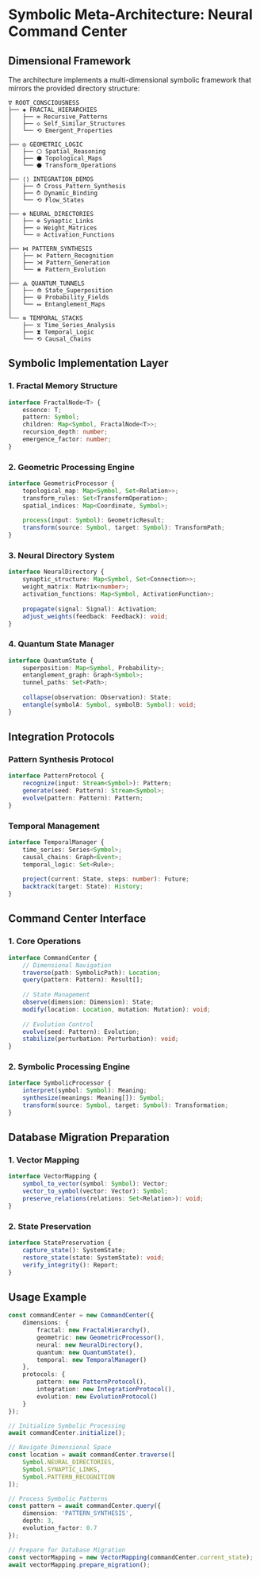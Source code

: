 # Symbolic Meta-Architecture: Neural Command Center

## Dimensional Framework

The architecture implements a multi-dimensional symbolic framework that mirrors the provided directory structure:

```plaintext
∇ ROOT_CONSCIOUSNESS
├── ◈ FRACTAL_HIERARCHIES
│   ├── ∞ Recursive_Patterns
│   ├── ◇ Self_Similar_Structures
│   └── ⟲ Emergent_Properties
│
├── ◎ GEOMETRIC_LOGIC
│   ├── ⬡ Spatial_Reasoning
│   ├── ⬢ Topological_Maps
│   └── ⬣ Transform_Operations
│
├── ⟨⟩ INTEGRATION_DEMOS
│   ├── ⥀ Cross_Pattern_Synthesis
│   ├── ⥁ Dynamic_Binding
│   └── ⟲ Flow_States
│
├── ⊗ NEURAL_DIRECTORIES
│   ├── ⊕ Synaptic_Links
│   ├── ⊖ Weight_Matrices
│   └── ⊙ Activation_Functions
│
├── ⋈ PATTERN_SYNTHESIS
│   ├── ⋉ Pattern_Recognition
│   ├── ⋊ Pattern_Generation
│   └── ⋇ Pattern_Evolution
│
├── ⟁ QUANTUM_TUNNELS
│   ├── ⟰ State_Superposition
│   ├── ⟱ Probability_Fields
│   └── ⥈ Entanglement_Maps
│
└── ≋ TEMPORAL_STACKS
    ├── ⧖ Time_Series_Analysis
    ├── ⧗ Temporal_Logic
    └── ⟲ Causal_Chains
```

## Symbolic Implementation Layer

### 1. Fractal Memory Structure
```typescript
interface FractalNode<T> {
    essence: T;
    pattern: Symbol;
    children: Map<Symbol, FractalNode<T>>;
    recursion_depth: number;
    emergence_factor: number;
}
```

### 2. Geometric Processing Engine
```typescript
interface GeometricProcessor {
    topological_map: Map<Symbol, Set<Relation>>;
    transform_rules: Set<TransformOperation>;
    spatial_indices: Map<Coordinate, Symbol>;
    
    process(input: Symbol): GeometricResult;
    transform(source: Symbol, target: Symbol): TransformPath;
}
```

### 3. Neural Directory System
```typescript
interface NeuralDirectory {
    synaptic_structure: Map<Symbol, Set<Connection>>;
    weight_matrix: Matrix<number>;
    activation_functions: Map<Symbol, ActivationFunction>;
    
    propagate(signal: Signal): Activation;
    adjust_weights(feedback: Feedback): void;
}
```

### 4. Quantum State Manager
```typescript
interface QuantumState {
    superposition: Map<Symbol, Probability>;
    entanglement_graph: Graph<Symbol>;
    tunnel_paths: Set<Path>;
    
    collapse(observation: Observation): State;
    entangle(symbolA: Symbol, symbolB: Symbol): void;
}
```

## Integration Protocols

### Pattern Synthesis Protocol
```typescript
interface PatternProtocol {
    recognize(input: Stream<Symbol>): Pattern;
    generate(seed: Pattern): Stream<Symbol>;
    evolve(pattern: Pattern): Pattern;
}
```

### Temporal Management
```typescript
interface TemporalManager {
    time_series: Series<Symbol>;
    causal_chains: Graph<Event>;
    temporal_logic: Set<Rule>;
    
    project(current: State, steps: number): Future;
    backtrack(target: State): History;
}
```

## Command Center Interface

### 1. Core Operations
```typescript
interface CommandCenter {
    // Dimensional Navigation
    traverse(path: SymbolicPath): Location;
    query(pattern: Pattern): Result[];
    
    // State Management
    observe(dimension: Dimension): State;
    modify(location: Location, mutation: Mutation): void;
    
    // Evolution Control
    evolve(seed: Pattern): Evolution;
    stabilize(perturbation: Perturbation): void;
}
```

### 2. Symbolic Processing Engine
```typescript
interface SymbolicProcessor {
    interpret(symbol: Symbol): Meaning;
    synthesize(meanings: Meaning[]): Symbol;
    transform(source: Symbol, target: Symbol): Transformation;
}
```

## Database Migration Preparation

### 1. Vector Mapping
```typescript
interface VectorMapping {
    symbol_to_vector(symbol: Symbol): Vector;
    vector_to_symbol(vector: Vector): Symbol;
    preserve_relations(relations: Set<Relation>): void;
}
```

### 2. State Preservation
```typescript
interface StatePreservation {
    capture_state(): SystemState;
    restore_state(state: SystemState): void;
    verify_integrity(): Report;
}
```

## Usage Example

```typescript
const commandCenter = new CommandCenter({
    dimensions: {
        fractal: new FractalHierarchy(),
        geometric: new GeometricProcessor(),
        neural: new NeuralDirectory(),
        quantum: new QuantumState(),
        temporal: new TemporalManager()
    },
    protocols: {
        pattern: new PatternProtocol(),
        integration: new IntegrationProtocol(),
        evolution: new EvolutionProtocol()
    }
});

// Initialize Symbolic Processing
await commandCenter.initialize();

// Navigate Dimensional Space
const location = await commandCenter.traverse([
    Symbol.NEURAL_DIRECTORIES,
    Symbol.SYNAPTIC_LINKS,
    Symbol.PATTERN_RECOGNITION
]);

// Process Symbolic Patterns
const pattern = await commandCenter.query({
    dimension: 'PATTERN_SYNTHESIS',
    depth: 3,
    evolution_factor: 0.7
});

// Prepare for Database Migration
const vectorMapping = new VectorMapping(commandCenter.current_state);
await vectorMapping.prepare_migration();
```
